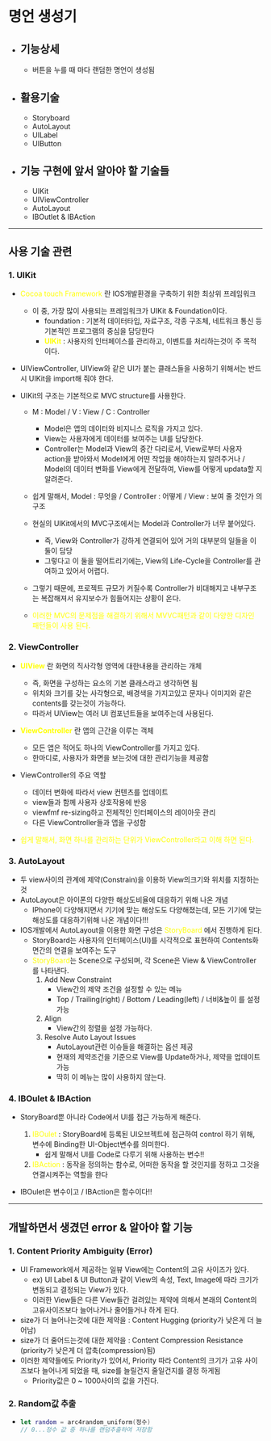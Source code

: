 # 명언 생성기

- ## 기능상세 
    - 버튼을 누를 때 마다 랜덤한 명언이 생성됨

- ## 활용기술
    - Storyboard
    - AutoLayout
    - UILabel
    - UIButton

- ## 기능 구현에 앞서 알아야 할 기술들
    - UIKit
    - UIViewController
    - AutoLayout
    - IBOutlet & IBAction


---
## **사용 기술 관련**
### 1. UIKit
- <span style="color:yellow">Cocoa touch Framework</span> 란 IOS개발환경을 구축하기 위한 최상위 프레임워크
    - 이 중, 가장 많이 사용되는 프레임워크가 UIKit & Foundation이다.
        - foundation : 기본적 데이터타입, 자료구조, 각종 구조체, 네트워크 통신 등 기본적인 프로그램의 중심을 담당한다
        - <span style="color:yellow">**UIKit**</span> : 사용자의 인터페이스를 관리하고, 이벤트를 처리하는것이 주 목적이다.

- UIViewController, UIView와 같은 UI가 붙는 클래스들을 사용하기 위해서는 반드시 UIKit을 import해 줘야 한다.
- UIKit의 구조는 기본적으로 MVC structure를 사용한다.
    - M : Model / V : View / C : Controller
        - Model은 앱의 데이터와 비지니스 로직을 가지고 있다.
        - View는 사용자에게 데이터를 보여주는 UI를 담당한다.
        - Controller는 Model과 View의 중간 다리로서, View로부터 사용자 action을 받아와서 Model에게 어떤 작업을 해야하는지 알려주거나 / Model의 데이터 변화를 View에게 전달하여, View를 어떻게 updata할 지 알려준다.

    - 쉽게 말해서, Model : 무엇을 / Controller : 어떻게 / View : 보여 줄 것인가 의 구조

    - 현실의 UIKit에서의 MVC구조에서는 Model과 Controller가 너무 붙어있다.
        - 즉, View와 Controller가 강하게 연결되어 있어 거의 대부분의 일들을 이 둘이 담당
        - 그렇다고 이 둘을 떨어트리기에는, View의 Life-Cycle을 Controller를 관여하고 있어서 어렵다.

    - 그렇기 때문에, 프로젝트 규모가 커질수록 Controller가 비대해지고 내부구조는 복잡해져서 유지보수가 힘들어지는 상황이 온다.
    - <span style="color:yellow">이러한 MVC의 문제점을 해결하기 위해서 MVVC패턴과 같이 다양한 디자인 패턴들이 사용 된다.</span>


### 2. ViewController
- <span style="color:yellow">**UIView**</span> 란 화면의 직사각형 영역에 대한내용을 관리하는 개체
    - 즉, 화면을 구성하는 요소의 기본 클래스라고 생각하면 됨
    - 위치와 크기를 갖는 사각형으로, 배경색을 가지고있고 문자나 이미지와 같은 contents를 갖는것이 가능하다.
    - 따라서 UIView는 여러 UI 컴포넌트들을 보여주는데 사용된다.
    
- <span style="color:yellow">**ViewController**</span> 란 앱의 근간을 이루는 객체
    - 모든 앱은 적어도 하나의 ViewController를 가지고 있다.
    - 한마디로, 사용자가 화면을 보는것에 대한 관리기능을 제공함
- ViewController의 주요 역할
    - 데이터 변화에 따라서 view 컨텐츠를 업데이트
    - view들과 함께 사용자 상호작용에 반응
    - viewfmf re-sizing하고 전체적인 인터페이스의 레이아웃 관리
    - 다른 ViewController들과 앱을 구성함
- <span style="color:yellow">쉽게 말해서, 화면 하나를 관리하는 단위가 ViewController라고 이해 하면 된다.</span>

### 3. AutoLayout
 - 두 view사이의 관계에 제약(Constrain)을 이용하 View의크기와 위치를 지정하는 것
 - AutoLayout은 아이폰의 다양한 해상도비율에 대응하기 위해 나온 개념
    - IPhone이 다양해지면서 기기에 맞는 해상도도 다양해졌는데, 모든 기기에 맞는 해상도를 대응하기위해 나온 개념이다!!!
- IOS개발에서 AutoLayout을 이용한 화면 구성은 <span style="color:yellow">StoryBoard</span> 에서 진행하게 된다.
    - StoryBoard는 사용자의 인터페이스(UI)를 시각적으로 표현하여 Contents화면간의 연결을 보여주는 도구
    - <span style="color:yellow">StoryBoard</span>는 Scene으로 구성되며, 각 Scene은 View & ViewController를 나타낸다.
        1. Add New Constraint
            - View간의 제약 조건을 설정할 수 있는 메뉴
            - Top / Trailing(right) / Bottom / Leading(left) / 너비&높이 를 설정가능
        2. Align
            - View간의 정렬을 설정 가능하다.
        3. Resolve Auto Layout Issues
            - AutoLayout관련 이슈들을 해결하는 옵션 제공
            - 현재의 제약조건을 기준으로 View를 Update하거나, 제약을 업데이트 가능
            - 딱히 이 메뉴는 많이 사용하지 않는다.

### 4. IBOulet & IBAction
- StoryBoard뿐 아니라 Code에서 UI를 접근 가능하게 해준다.

    1. <span style="color:yellow">IBOulet</span> : StoryBoard에 등록된 UI오브젝트에 접근하여 control 하기 위해, 변수에 Binding한 UI-Object변수를 의미한다.
        - 쉽게 말해서 UI를 Code로 다루기 위해 사용하는 변수!!
    1. <span style="color:yellow">IBAction</span> : 동작을 정의하는 함수로, 어떠한 동작을 할 것인지를 정하고 그것을 연결시켜주는 역할을 한다
- IBOulet은 변수이고 / IBAction은 함수이다!!


---
## 개발하면서 생겼던 error & 알아야 할 기능

### 1. **Content Priority Ambiguity (Error)**
- UI Framework에서 제공하는 일뷰 View에는 Content의 고유 사이즈가 있다. 
    - ex) UI Label & UI Button과 같이 View의 속성, Text, Image에 따라 크기가 변동되고 결정되는 View가 있다. 
    - 이러한 View들은 다른 View들간 걸려있는 제약에 의해서 본래의 Content의 고유사이즈보다 늘어나거나 줄어들거나 하게 된다.
- size가 더 늘어나는것에 대한 제약을 : Content Hugging (priority가 낮은게 더 늘어남)
- size가 더 줄어드는것에 대한 제약을 : Content Compression Resistance (priority가 낮은게 더 압축(compression)됨)
- 이러한 제약들에도 Priority가 있어서, Priority 따라 Content의 크기가 고유 사이즈보다 늘어나게 되었을 때, size를 늘릴건지 줄일건지를 결정 하게됨
    - Priority값은 0 ~ 1000사이의 값을 가진다.

### 2. Random값 추출
-   ```swift
    let random = arc4random_uniform(정수) 
    // 0...정수 값 중 하나를 랜덤추출하여 저장함
    ```